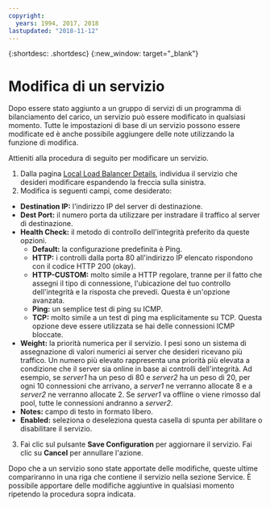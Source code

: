 ```yaml
---
copyright:
  years: 1994, 2017, 2018
lastupdated: "2018-11-12"
---
```


{:shortdesc: .shortdesc}
{:new_window: target="_blank"}

# Modifica di un servizio 

Dopo essere stato aggiunto a un gruppo di servizi di un programma di bilanciamento del carico, un servizio può essere modificato in qualsiasi momento. Tutte le impostazioni di base di un servizio possono essere modificate ed è anche possibile aggiungere delle note utilizzando la funzione di modifica. 

Attieniti alla procedura di seguito per modificare un servizio.

1. Dalla pagina [Local Load Balancer Details](view-all-load-balancers.html), individua il servizio che desideri modificare espandendo la freccia sulla sinistra.
2. Modifica is seguenti campi, come desiderato:
  - **Destination IP:** l'indirizzo IP del server di destinazione.
  - **Dest Port:** il numero porta da utilizzare per instradare il traffico al server di destinazione.
  - **Health Check:** il metodo di controllo dell'integrità preferito da queste opzioni.
      - **Default:** la configurazione predefinita è Ping.
      - **HTTP:** i controlli dalla porta 80 all'indirizzo IP elencato rispondono con il codice HTTP 200 (okay).
      - **HTTP-CUSTOM:** molto simile a HTTP regolare, tranne per il fatto che assegni il tipo di connessione, l'ubicazione del tuo controllo dell'integrità e la risposta che prevedi. Questa è un'opzione avanzata.
      - **Ping:** un semplice test di ping su ICMP.
      - **TCP:** molto simile a un test di ping ma esplicitamente su TCP.  Questa opzione deve essere utilizzata se hai delle connessioni ICMP bloccate.
  - **Weight:** la priorità numerica per il servizio. I pesi sono un sistema di assegnazione di valori numerici ai server che desideri ricevano più traffico. Un numero più elevato rappresenta una priorità più elevata a condizione che il server sia online in base ai controlli dell'integrità. Ad esempio, se _server1_ ha un peso di 80 e _server2_ ha un peso di 20, per ogni 10 connessioni che arrivano, a _server1_ ne verranno allocate 8 e a _server2_ ne verranno allocate 2. Se _server1_ va offline o viene rimosso dal pool, tutte le connessioni andranno a _server2_.
  - **Notes:** campo di testo in formato libero.
  - **Enabled:** seleziona o deseleziona questa casella di spunta per abilitare o disabilitare il servizio.
3. Fai clic sul pulsante **Save Configuration** per aggiornare il servizio. Fai clic su **Cancel** per annullare l'azione.

Dopo che a un servizio sono state apportate delle modifiche, queste ultime compariranno in una riga che contiene il servizio nella sezione Service. È possibile apportare delle modifiche aggiuntive in qualsiasi momento ripetendo la procedura sopra indicata.
